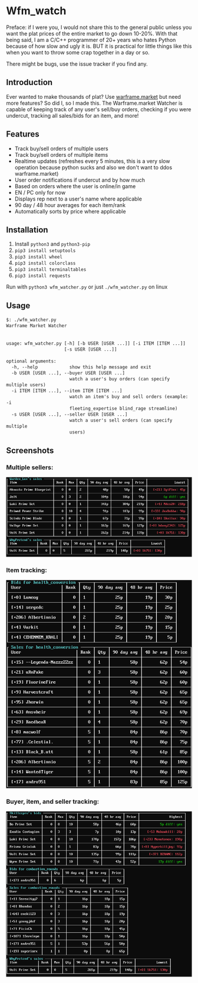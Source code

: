 # Wfm_watch

Preface: if I were you, I would not share this to the general public unless you want the plat prices of the entire market to go down 10-20%. With that being said, I am a C/C++ programmer of 20+ years who hates Python because of how slow and ugly it is. BUT it is practical for little things like this when you want to throw some crap together in a day or so.

There might be bugs, use the issue tracker if you find any.

## Introduction

Ever wanted to make thousands of plat? Use [warframe.market](https://warframe.market) but need more features? So did I, so I made this. The Warframe.market Watcher is capable of keeping track of any user's sell/buy orders, checking if you were undercut, tracking all sales/bids for an item, and more!

## Features

- Track buy/sell orders of multiple users
- Track buy/sell orders of multiple items
- Realtime updates (refreshes every 5 minutes, this is a very slow operation because python sucks and also we don't want to ddos warframe.market)
- User order notifications if undercut and by how much
- Based on orders where the user is online/in game
- EN / PC only for now
- Displays rep next to a user's name where applicable
- 90 day / 48 hour averages for each item/rank
- Automatically sorts by price where applicable

## Installation

1. Install `python3` and `python3-pip`
2. `pip3 install setuptools`
3. `pip3 install wheel`
4. `pip3 install colorclass`
5. `pip3 install terminaltables`
6. `pip3 install requests`

Run with `python3 wfm_watcher.py` or just `./wfm_watcher.py` on linux

## Usage

```
$: ./wfm_watcher.py
Warframe Market Watcher


usage: wfm_watcher.py [-h] [-b USER [USER ...]] [-i ITEM [ITEM ...]]
                      [-s USER [USER ...]]

optional arguments:
  -h, --help            show this help message and exit
  -b USER [USER ...], --buyer USER [USER ...]
                        watch a user's buy orders (can specify multiple users)
  -i ITEM [ITEM ...], --item ITEM [ITEM ...]
                        watch an item's buy and sell orders (example: -i
                        fleeting_expertise blind_rage streamline)
  -s USER [USER ...], --seller USER [USER ...]
                        watch a user's sell orders (can specify multiple
                        users)
```

## Screenshots

### Multiple sellers:

![](screenshots/multisales.png)

### Item tracking:

![](screenshots/item.png)

### Buyer, item, and seller tracking:

![](screenshots/allmodes.png)
